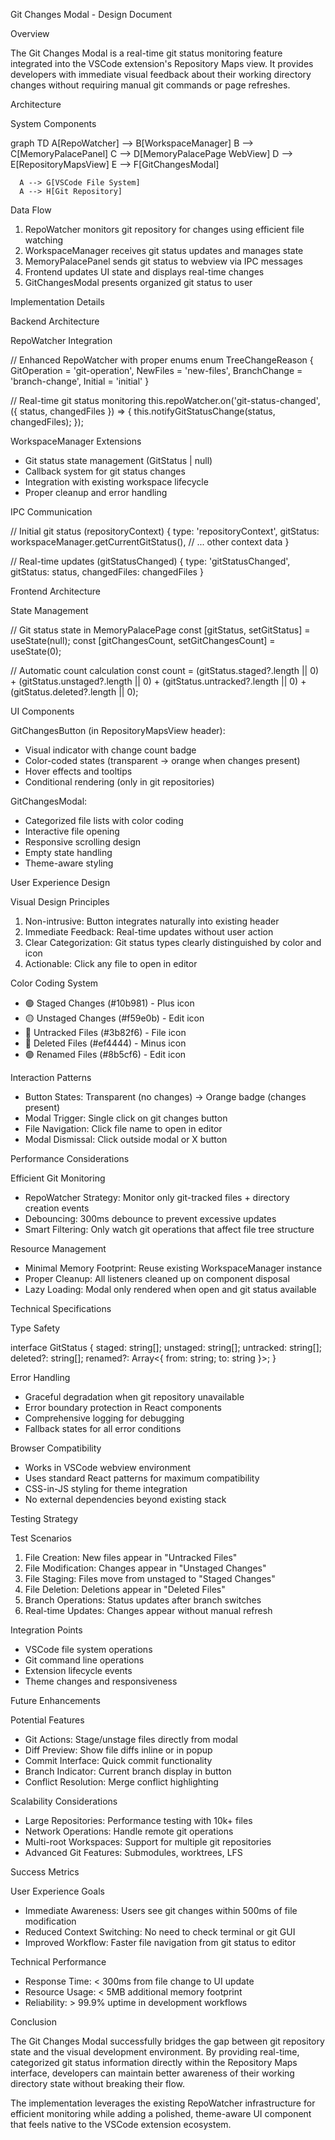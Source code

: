 Git Changes Modal - Design Document

  Overview

  The Git Changes Modal is a real-time git status monitoring feature integrated into the VSCode extension's Repository Maps view. It provides developers with immediate
   visual feedback about their working directory changes without requiring manual git commands or page refreshes.

  Architecture

  System Components

  graph TD
      A[RepoWatcher] --> B[WorkspaceManager]
      B --> C[MemoryPalacePanel]
      C --> D[MemoryPalacePage WebView]
      D --> E[RepositoryMapsView]
      E --> F[GitChangesModal]

      A --> G[VSCode File System]
      A --> H[Git Repository]

  Data Flow

  1. RepoWatcher monitors git repository for changes using efficient file watching
  2. WorkspaceManager receives git status updates and manages state
  3. MemoryPalacePanel sends git status to webview via IPC messages
  4. Frontend updates UI state and displays real-time changes
  5. GitChangesModal presents organized git status to user

  Implementation Details

  Backend Architecture

  RepoWatcher Integration

  // Enhanced RepoWatcher with proper enums
  enum TreeChangeReason {
    GitOperation = 'git-operation',
    NewFiles = 'new-files',
    BranchChange = 'branch-change',
    Initial = 'initial'
  }

  // Real-time git status monitoring
  this.repoWatcher.on('git-status-changed', ({ status, changedFiles }) => {
    this.notifyGitStatusChange(status, changedFiles);
  });

  WorkspaceManager Extensions

  - Git status state management (GitStatus | null)
  - Callback system for git status changes
  - Integration with existing workspace lifecycle
  - Proper cleanup and error handling

  IPC Communication

  // Initial git status (repositoryContext)
  {
    type: 'repositoryContext',
    gitStatus: workspaceManager.getCurrentGitStatus(),
    // ... other context data
  }

  // Real-time updates (gitStatusChanged)
  {
    type: 'gitStatusChanged',
    gitStatus: status,
    changedFiles: changedFiles
  }

  Frontend Architecture

  State Management

  // Git status state in MemoryPalacePage
  const [gitStatus, setGitStatus] = useState<any>(null);
  const [gitChangesCount, setGitChangesCount] = useState(0);

  // Automatic count calculation
  const count = (gitStatus.staged?.length || 0) +
               (gitStatus.unstaged?.length || 0) +
               (gitStatus.untracked?.length || 0) +
               (gitStatus.deleted?.length || 0);

  UI Components

  GitChangesButton (in RepositoryMapsView header):
  - Visual indicator with change count badge
  - Color-coded states (transparent → orange when changes present)
  - Hover effects and tooltips
  - Conditional rendering (only in git repositories)

  GitChangesModal:
  - Categorized file lists with color coding
  - Interactive file opening
  - Responsive scrolling design
  - Empty state handling
  - Theme-aware styling

  User Experience Design

  Visual Design Principles

  1. Non-intrusive: Button integrates naturally into existing header
  2. Immediate Feedback: Real-time updates without user action
  3. Clear Categorization: Git status types clearly distinguished by color and icon
  4. Actionable: Click any file to open in editor

  Color Coding System

  - 🟢 Staged Changes (#10b981) - Plus icon
  - 🟡 Unstaged Changes (#f59e0b) - Edit icon
  - 🔵 Untracked Files (#3b82f6) - File icon
  - 🔴 Deleted Files (#ef4444) - Minus icon
  - 🟣 Renamed Files (#8b5cf6) - Edit icon

  Interaction Patterns

  - Button States: Transparent (no changes) → Orange badge (changes present)
  - Modal Trigger: Single click on git changes button
  - File Navigation: Click file name to open in editor
  - Modal Dismissal: Click outside modal or X button

  Performance Considerations

  Efficient Git Monitoring

  - RepoWatcher Strategy: Monitor only git-tracked files + directory creation events
  - Debouncing: 300ms debounce to prevent excessive updates
  - Smart Filtering: Only watch git operations that affect file tree structure

  Resource Management

  - Minimal Memory Footprint: Reuse existing WorkspaceManager instance
  - Proper Cleanup: All listeners cleaned up on component disposal
  - Lazy Loading: Modal only rendered when open and git status available

  Technical Specifications

  Type Safety

  interface GitStatus {
    staged: string[];
    unstaged: string[];
    untracked: string[];
    deleted?: string[];
    renamed?: Array<{ from: string; to: string }>;
  }

  Error Handling

  - Graceful degradation when git repository unavailable
  - Error boundary protection in React components
  - Comprehensive logging for debugging
  - Fallback states for all error conditions

  Browser Compatibility

  - Works in VSCode webview environment
  - Uses standard React patterns for maximum compatibility
  - CSS-in-JS styling for theme integration
  - No external dependencies beyond existing stack

  Testing Strategy

  Test Scenarios

  1. File Creation: New files appear in "Untracked Files"
  2. File Modification: Changes appear in "Unstaged Changes"
  3. File Staging: Files move from unstaged to "Staged Changes"
  4. File Deletion: Deletions appear in "Deleted Files"
  5. Branch Operations: Status updates after branch switches
  6. Real-time Updates: Changes appear without manual refresh

  Integration Points

  - VSCode file system operations
  - Git command line operations
  - Extension lifecycle events
  - Theme changes and responsiveness

  Future Enhancements

  Potential Features

  - Git Actions: Stage/unstage files directly from modal
  - Diff Preview: Show file diffs inline or in popup
  - Commit Interface: Quick commit functionality
  - Branch Indicator: Current branch display in button
  - Conflict Resolution: Merge conflict highlighting

  Scalability Considerations

  - Large Repositories: Performance testing with 10k+ files
  - Network Operations: Handle remote git operations
  - Multi-root Workspaces: Support for multiple git repositories
  - Advanced Git Features: Submodules, worktrees, LFS

  Success Metrics

  User Experience Goals

  - Immediate Awareness: Users see git changes within 500ms of file modification
  - Reduced Context Switching: No need to check terminal or git GUI
  - Improved Workflow: Faster file navigation from git status to editor

  Technical Performance

  - Response Time: < 300ms from file change to UI update
  - Resource Usage: < 5MB additional memory footprint
  - Reliability: > 99.9% uptime in development workflows

  Conclusion

  The Git Changes Modal successfully bridges the gap between git repository state and the visual development environment. By providing real-time, categorized git
  status information directly within the Repository Maps interface, developers can maintain better awareness of their working directory state without breaking their
  flow.

  The implementation leverages the existing RepoWatcher infrastructure for efficient monitoring while adding a polished, theme-aware UI component that feels native to
  the VSCode extension ecosystem.